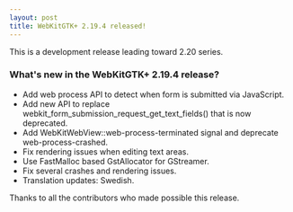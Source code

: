 ```yaml
---
layout: post
title: WebKitGTK+ 2.19.4 released!
---
```


This is a development release leading toward 2.20 series.

### What's new in the WebKitGTK+ 2.19.4 release?

 - Add web process API to detect when form is submitted via JavaScript.
 - Add new API to replace webkit_form_submission_request_get_text_fields() that is now deprecated.
 - Add WebKitWebView::web-process-terminated signal and deprecate web-process-crashed.
 - Fix rendering issues when editing text areas.
 - Use FastMalloc based GstAllocator for GStreamer.
 - Fix several crashes and rendering issues.
 - Translation updates: Swedish.

Thanks to all the contributors who made possible this release.